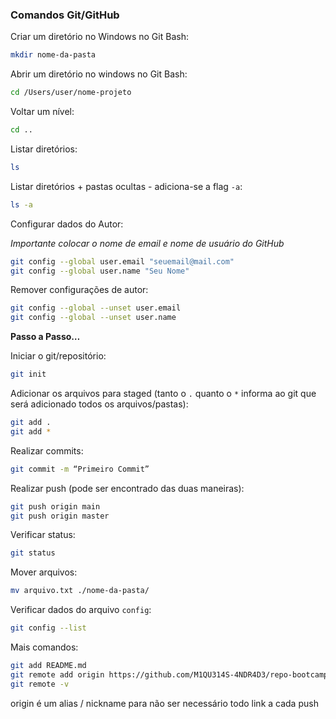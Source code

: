 ### Comandos Git/GitHub

Criar um diretório no Windows no Git Bash: 

```bash
mkdir nome-da-pasta
```

Abrir um diretório no windows no Git Bash: 

```bash
cd /Users/user/nome-projeto
```

Voltar um nível:

```bash
cd ..
```

Listar diretórios:

```bash
ls
```

Listar diretórios + pastas ocultas - adiciona-se a flag `-a`:

```bash
ls -a
```

Configurar dados do Autor:

*Importante colocar o nome de email e nome de usuário do GitHub*

```bash
git config --global user.email "seuemail@mail.com"
git config --global user.name "Seu Nome"
```

Remover configurações de autor:

```bash
git config --global --unset user.email
git config --global --unset user.name
```

**Passo a Passo…**

Iniciar o git/repositório:

```bash
git init
```

Adicionar os arquivos para staged (tanto o `.` quanto o `*` informa ao git que será adicionado todos os arquivos/pastas):

```bash
git add .
git add *
```

Realizar commits:

```bash
git commit -m “Primeiro Commit”
```

Realizar push (pode ser encontrado das duas maneiras):

```bash
git push origin main
git push origin master
```

Verificar status:

```bash
git status
```

Mover arquivos:

```bash
mv arquivo.txt ./nome-da-pasta/
```

 Verificar dados do arquivo `config`:

```bash
git config --list
```

Mais comandos:

```bash
git add README.md
git remote add origin https://github.com/M1QU314S-4NDR4D3/repo-bootcamp-dio-tqi.git
git remote -v
```

origin é um alias / nickname para  não ser necessário todo link a cada push